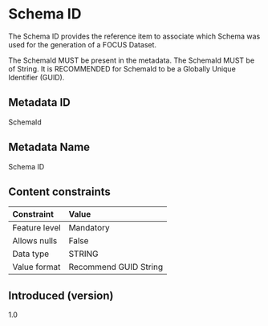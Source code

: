 # Schema ID

The Schema ID provides the reference item to associate which Schema was used for the generation of a FOCUS Dataset.

The SchemaId MUST be present in the metadata. The SchemaId MUST be of String. It is RECOMMENDED for SchemaId to be a Globally Unique Identifier (GUID).

## Metadata ID

SchemaId

## Metadata Name

Schema ID

## Content constraints

| Constraint    | Value                 |
|:--------------|:----------------------|
| Feature level | Mandatory             |
| Allows nulls  | False                 |
| Data type     | STRING                |
| Value format  | Recommend GUID String |

## Introduced (version)

1.0
